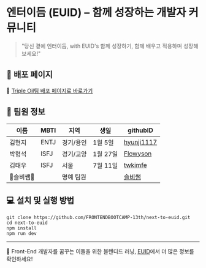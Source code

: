 # 엔터이듬 (EUID) – 함께 성장하는 개발자 커뮤니티

> "당신 곁에 엔터이듬, with EUID's 함께 성장하기, 함께 배우고 적용하며 성장해보세요!"

## 📄 배포 페이지
🍄 [Triple Oil팀 배포 페이지로 바로가기](https://triple-oil.netlify.app/)

## 👥 팀원 정보
| 이름         | MBTI | 지역      | 생일   | githubID                       |
|--------------|------|-----------|--------|--------------------------------|
| 김현지       | ENTJ | 경기/용인 | 1월 5일 | [hyunji1117](https://github.com/hyunji1117) |
| 박형석       | ISFJ | 경기/고양 | 1월 27일| [Flowyson](https://github.com/Flowyson)     |
| 김태우       | ISFJ | 서울     | 7월 11일| [twkimfe](https://github.com/twkimfe)       |
|💜슬비쌤💜||명예 팀원|| [슬비쌤](https://github.com/seulbinim) |

## 💻 설치 및 실행 방법
```
git clone https://github.com/FRONTENDBOOTCAMP-13th/next-to-euid.git
cd next-to-euid
npm install
npm run dev
```

---
📌 Front-End 개발자를 꿈꾸는 이들을 위한 블렌디드 러닝, [EUID](https://yamoo9.github.io/front-end-master/)에서 더 많은 정보를 확인하세요!